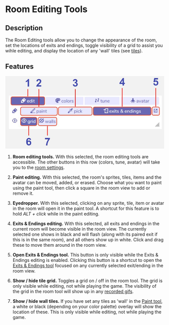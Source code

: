 # Room Editing Tools

## Description

The Room Editing tools allow you to change the appearance of the room, set the locations of exits and endings, toggle visibility of a grid to assist you wihle editing, and display the location of any 'wall' tiles (see [tiles](../paint/#tile)).

## Features

![room editing tool diagram](.images/roomEditingDiagram.JPG)

1. **Room editing tools.** With this selected, the room editing tools are accessible. The other buttons in this row (colors, tune, avatar) will take you to the [room settings](roomSettings).

2. **Paint editing.** With this selected, the room's sprites, tiles, items and the avatar can be moved, added, or erased. Choose what you want to paint using the paint tool, then click a square in the room view to add or remove it.

3. **Eyedropper.**  With this selected, clicking on any sprite, tile, item or avatar in the room will open it in the paint tool. A shortcut for this feature is to hold *ALT + click* while in the paint editing.

4. **Exits & Endings editing.** With this selected, all exits and endings in the current room will become visible in the room view. The currently selected one shows in black and will flash (along with its paired exit if this is in the same room), and all others show up in white. Click and drag these to move them around in the room view.

5. **Open Exits & Endings tool.** This button is only visible while the Exits & Endings editing is enabled. Clicking this button is a shortcut to open the [Exits & Endings tool](../exitsandendings) focused on any currently selected exit/ending in the room view.

6. **Show / hide tile grid.** Toggles a grid on / off in the room tool. The grid is only visible while editing, not while playing the game. The visibility of the grid in the room tool will show up in any [recorded gifs](../recordGIF). 

7. **Show / hide wall tiles.** If you have set any tiles as 'wall' in the [Paint tool](../paint), a white or black (depending on your color palette) overlay will show the location of these. This is only visible while editing, not while playing the game.
